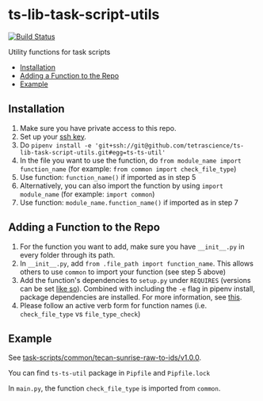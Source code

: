 # ts-lib-task-script-utils <!-- omit in toc -->

[![Build Status](https://travis-ci.com/tetrascience/ts-lib-task-script-utils.svg?token=7onD2L3nEXMByQUNdxv1&branch=master)](https://travis-ci.com/tetrascience/ts-lib-task-script-utils)

Utility functions for task scripts

  - [Installation](#installation)
  - [Adding a Function to the Repo](#adding-a-function-to-the-repo)
  - [Example](#example)

## Installation
1. Make sure you have private access to this repo. 
2. Set up your [ssh key](https://docs.github.com/en/github/authenticating-to-github/connecting-to-github-with-ssh). 
3. Do `pipenv install -e 'git+ssh://git@github.com/tetrascience/ts-lib-task-script-utils.git#egg=ts-ts-util'`
4. In the file you want to use the function, do `from module_name import function_name` (for example: `from common import check_file_type`)
5. Use function: `function_name()` if imported as in step 5
6. Alternatively, you can also import the function by using `import module_name` (for example: `import common`)
7. Use function: `module_name.function_name()` if imported as in step 7
   
## Adding a Function to the Repo
1. For the function you want to add, make sure you have `__init__.py` in every folder through its path. 
2. In `__init__.py`, add `from .file_path import function_name`. This allows others to use `common` to import your function (see step 5 above)
3. Add the function's dependencies to `setup.py` under `REQUIRES` (versions can be set [like so](https://stackoverflow.com/questions/8161617/how-can-i-specify-library-versions-in-setup-py)). Combined with including the `-e` flag in pipenv install, package dependencies are installed. For more information, see [this](https://pipenv-fork.readthedocs.io/en/latest/advanced.html#pipfile-vs-setup-py).
4. Please follow an active verb form for function names (i.e. `check_file_type` vs `file_type_check`)

## Example
See [task-scripts/common/tecan-sunrise-raw-to-ids/v1.0.0](https://github.com/tetrascience/ts-lib-protocol-script/tree/development/task-scripts/common/tecan-sunrise-raw-to-ids/v1.0.0). 

You can find `ts-ts-util` package in `Pipfile` and `Pipfile.lock`

In `main.py`, the function `check_file_type` is imported from `common`. 
